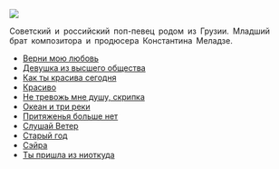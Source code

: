 ![](/songs/клм/Меладзе%20Валерий/meladze_valerij.jpg)  

Советский и российский поп-певец родом из Грузии. Младший брат композитора и продюсера Константина Меладзе.

* [Верни мою любовь](/songs/клм/Меладзе%20Валерий/Верни%20мою%20любовь)
* [Девушка из высшего общества](/songs/клм/Меладзе%20Валерий/Девушка%20из%20высшего%20общества)
* [Как ты красива сегодня](/songs/клм/Меладзе%20Валерий/Как%20ты%20красива%20сегодня)
* [Красиво](/songs/клм/Меладзе%20Валерий/Красиво)
* [Не тревожь мне душу, скрипка](/songs/клм/Меладзе%20Валерий/Не%20тревожь%20мне%20душу,%20скрипка)
* [Океан и три реки](/songs/клм/Меладзе%20Валерий/Океан%20и%20три%20реки)
* [Притяженья больше нет](/songs/клм/Меладзе%20Валерий/Притяженья%20больше%20нет)
* [Слушай Ветер](/songs/клм/Меладзе%20Валерий/Слушай%20Ветер)
* [Старый год](/songs/клм/Меладзе%20Валерий/Старый%20год)
* [Сэйра](/songs/клм/Меладзе%20Валерий/Сэйра)
* [Ты пришла из ниоткуда](/songs/клм/Меладзе%20Валерий/Ты%20пришла%20из%20ниоткуда)